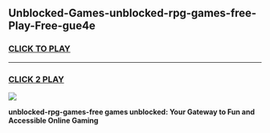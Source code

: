 
## Unblocked-Games-unblocked-rpg-games-free-Play-Free-gue4e
<h3>
<a href="https://premium76.site?title=unblocked-rpg-games-free&ref=24M">CLICK TO PLAY</a></h3>
<hr>

<h3>
<a href="https://premium76.site?title=unblocked-rpg-games-free&ref=24M">CLICK 2 PLAY</a>
  
</h3>

<a href="https://premium76.site?title=unblocked-rpg-games-free&ref=24M"><img src="https://clearcache.store/games.png"></a>


**unblocked-rpg-games-free games unblocked: Your Gateway to Fun and Accessible Online Gaming**
